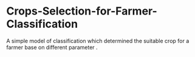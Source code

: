 # Crops-Selection-for-Farmer-Classification
A simple model of classification which determined the suitable crop for a farmer base on different parameter .
